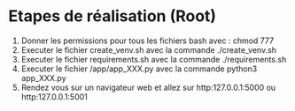 # Etapes de réalisation (Root)
1) Donner les permissions pour tous les fichiers bash avec : chmod 777 <nom du fichier bash>
2) Executer le fichier create_venv.sh avec la commande ./create_venv.sh
3) Executer le fichier requirements.sh avec la commande ./requirements.sh
5) Executer le fichier /app/app_XXX.py avec la commande python3 app_XXX.py
6) Rendez vous sur un navigateur web et allez sur http:127.0.0.1:5000 ou http:127.0.0.1:5001
